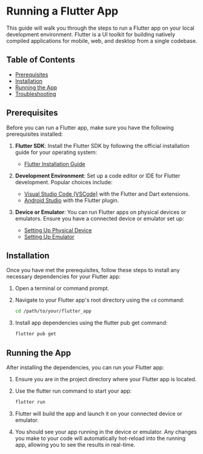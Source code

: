 # Running a Flutter App

This guide will walk you through the steps to run a Flutter app on your local development environment. Flutter is a UI toolkit for building natively compiled applications for mobile, web, and desktop from a single codebase.

## Table of Contents
- [Prerequisites](#prerequisites)
- [Installation](#installation)
- [Running the App](#running-the-app)
- [Troubleshooting](#troubleshooting)

## Prerequisites

Before you can run a Flutter app, make sure you have the following prerequisites installed:

1. **Flutter SDK**: Install the Flutter SDK by following the official installation guide for your operating system:
   - [Flutter Installation Guide](https://flutter.dev/docs/get-started/install)

2. **Development Environment**: Set up a code editor or IDE for Flutter development. Popular choices include:
   - [Visual Studio Code (VSCode)](https://code.visualstudio.com/) with the Flutter and Dart extensions.
   - [Android Studio](https://developer.android.com/studio) with the Flutter plugin.

3. **Device or Emulator**: You can run Flutter apps on physical devices or emulators. Ensure you have a connected device or emulator set up:
   - [Setting Up Physical Device](https://flutter.dev/docs/get-started/install/windows#set-up-your-android-device)
   - [Setting Up Emulator](https://flutter.dev/docs/get-started/install/windows#set-up-the-android-emulator)

## Installation

Once you have met the prerequisites, follow these steps to install any necessary dependencies for your Flutter app:

1. Open a terminal or command prompt.

2. Navigate to your Flutter app's root directory using the `cd` command:
   ```bash
   cd /path/to/your/flutter_app

3. Install app dependencies using the flutter pub get command:
    ```bash
    flutter pub get

## Running the App

After installing the dependencies, you can run your Flutter app:

1. Ensure you are in the project directory where your Flutter app is located.

2. Use the flutter run command to start your app:
    ```bash
    flutter run

3. Flutter will build the app and launch it on your connected device or emulator.

4. You should see your app running in the device or emulator. Any changes you make to your code will automatically hot-reload into the running app, allowing you to see the results in real-time.
